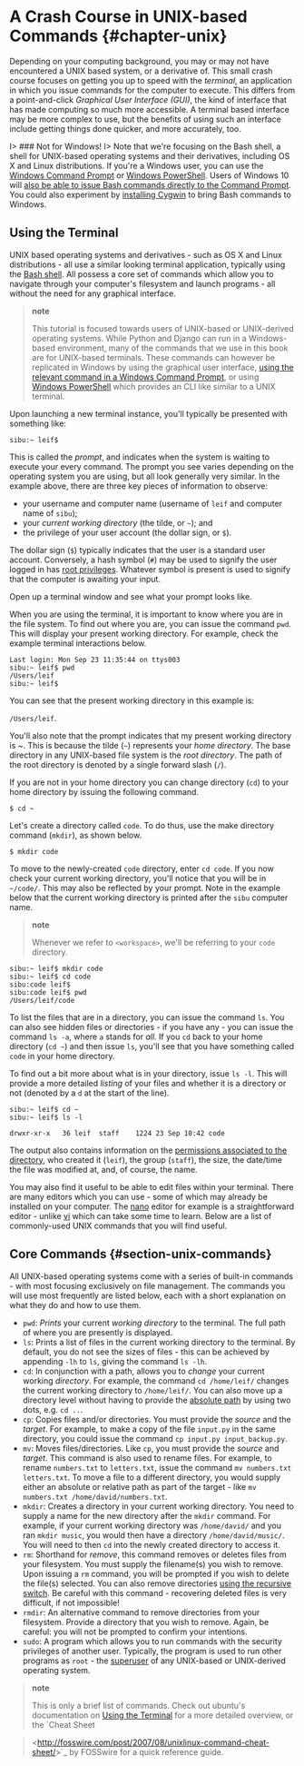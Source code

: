 # A Crash Course in UNIX-based Commands {#chapter-unix}

Depending on your computing background, you may or may not have encountered a UNIX based system, or a derivative of. This small crash course focuses on getting you up to speed with the *terminal*, an application in which you issue commands for the computer to execute. This differs from a point-and-click *Graphical User Interface (GUI)*, the kind of interface that has made computing so much more accessible. A terminal based interface may be more complex to use, but the benefits of using such an interface include getting things done quicker, and more accurately, too.

I> ### Not for Windows!
I> Note that we're focusing on the Bash shell, a shell for UNIX-based operating systems and their derivatives, including OS X and Linux distributions. If you're a Windows user, you can use the [Windows Command Prompt](http://www.ai.uga.edu/mc/winforunix.html) or [Windows PowerShell](https://msdn.microsoft.com/en-us/powershell/mt173057.aspx). Users of Windows 10 will [also be able to issue Bash commands directly to the Command Prompt](http://www.pcworld.com/article/3050473/windows/heres-how-windows-10s-ubuntu-based-bash-shell-will-actually-work.html). You could also experiment by [installing Cygwin](https://www.cygwin.com/) to bring Bash commands to Windows.

## Using the Terminal

UNIX based operating systems and derivatives - such as OS X and Linux distributions - all use a similar looking terminal application, typically using the [Bash shell](https://en.wikipedia.org/wiki/Bash_(Unix_shell)). All possess a core set of commands which allow you to navigate through your computer's filesystem and launch programs - all without the need for any graphical interface.

> **note**
>
> This tutorial is focused towards users of UNIX-based or UNIX-derived
> operating systems. While Python and Django can run in a Windows-based
> environment, many of the commands that we use in this book are for
> UNIX-based terminals. These commands can however be replicated in
> Windows by using the graphical user interface, [using the relevant
> command in a Windows Command
> Prompt](http://www.ai.uga.edu/mc/winforunix.html), or using [Windows
> PowerShell](http://technet.microsoft.com/en-us/library/bb978526.aspx)
> which provides an CLI like similar to a UNIX terminal.



Upon launching a new terminal instance, you'll typically be presented with something like:

```
sibu:~ leif$

```

This is called the *prompt*, and indicates when the system is waiting to
execute your every command. The prompt you see varies depending on the
operating system you are using, but all look generally very similar. In
the example above, there are three key pieces of information to observe:

-   your username and computer name (username of `leif` and computer
    name of `sibu`);
-   your *current working directory* (the tilde, or `~`); and
-   the privilege of your user account (the dollar sign, or `$`).

The dollar sign (`$`) typically indicates that the user is a standard
user account. Conversely, a hash symbol (`#`) may be used to signify the
user logged in has [root
privileges](http://en.wikipedia.org/wiki/Superuser). Whatever symbol is
present is used to signify that the computer is awaiting your input.

Open up a terminal window and see what your prompt looks like.

When you are using the terminal, it is important to know where you are
in the file system. To find out where you are, you can issue the command
`pwd`. This will display your present working directory. For example,
check the example terminal interactions below.


```
Last login: Mon Sep 23 11:35:44 on ttys003
sibu:~ leif$ pwd
/Users/leif
sibu:~ leif$
```

You can see that the present working directory in this example is:

`/Users/leif`.

You'll also note that the prompt indicates that my present working
directory is \~. This is because the tilde (`~`) represents your *home
directory*. The base directory in any UNIX-based file system is the
*root directory*. The path of the root directory is denoted by a single
forward slash (`/`).

If you are not in your home directory you can change directory (`cd`) to
your home directory by issuing the following command.


```
$ cd ~
```


Let's create a directory called `code`. To do thus, use the make
directory command (`mkdir`), as shown below.


```
$ mkdir code
```

To move to the newly-created `code` directory, enter `cd code`. If you
now check your current working directory, you'll notice that you will be
in `~/code/`. This may also be reflected by your prompt. Note in the
example below that the current working directory is printed after the `sibu` computer name.

> **note**
>
> Whenever we refer to `<workspace>`, we'll be referring to your `code` directory.


```
sibu:~ leif$ mkdir code
sibu:~ leif$ cd code
sibu:code leif$
sibu:code leif$ pwd
/Users/leif/code
```

To list the files that are in a directory, you can issue the command
`ls`. You can also see hidden files or directories - if you have any -
you can issue the command `ls -a`, where `a` stands for *all.* If you
`cd` back to your home directory (`cd ~`) and then issue `ls`, you'll
see that you have something called `code` in your home directory.

To find out a bit more about what is in your directory, issue `ls -l`.
This will provide a more detailed *listing* of your files and whether it
is a directory or not (denoted by a `d` at the start of the line).


```
sibu:~ leif$ cd ~
sibu:~ leif$ ls -l

drwxr-xr-x   36 leif  staff    1224 23 Sep 10:42 code
```

The output also contains information on the [permissions associated to
the
directory](http://www.elated.com/articles/understanding-permissions/),
who created it (`leif`), the group (`staff`), the size, the date/time
the file was modified at, and, of course, the name.

You may also find it useful to be able to edit files within your
terminal. There are many editors which you can use - some of which may
already be installed on your computer. The
[nano](http://www.nano-editor.org/) editor for example is a
straightforward editor - unlike [vi](http://en.wikipedia.org/wiki/Vi)
which can take some time to learn. Below are a list of commonly-used
UNIX commands that you will find useful.

## Core Commands {#section-unix-commands}

All UNIX-based operating systems come with a series of built-in
commands - with most focusing exclusively on file management. The
commands you will use most frequently are listed below, each with a
short explanation on what they do and how to use them.

-   `pwd`: *Prints* your current *working directory* to the terminal.
    The full path of where you are presently is displayed.
-   `ls`: Prints a list of files in the current working directory to the
    terminal. By default, you do not see the sizes of files - this can
    be achieved by appending `-lh` to `ls`, giving the command `ls -lh`.
-   `cd`: In conjunction with a path, allows you to *change* your
    current working *directory*. For example, the command
    `cd /home/leif/` changes the current working directory to
    `/home/leif/`. You can also move up a directory level without having
    to provide the [absolute
    path](http://www.uvsc.edu/disted/decourses/dgm/2120/IN/steinja/lessons/06/06_04.html)
    by using two dots, e.g. `cd ..`.
-   `cp`: Copies files and/or directories. You must provide the *source*
    and the *target*. For example, to make a copy of the file `input.py`
    in the same directory, you could issue the command
    `cp input.py input_backup.py`.
-   `mv`: Moves files/directories. Like `cp`, you must provide the
    *source* and *target*. This command is also used to rename files.
    For example, to rename `numbers.txt` to `letters.txt`, issue the
    command `mv numbers.txt letters.txt`. To move a file to a different
    directory, you would supply either an absolute or relative path as
    part of the target - like `mv numbers.txt /home/david/numbers.txt`.
-   `mkdir`: Creates a directory in your current working directory. You
    need to supply a name for the new directory after the `mkdir`
    command. For example, if your current working directory was
    `/home/david/` and you ran `mkdir music`, you would then have a
    directory `/home/david/music/`. You will need to then `cd` into the
    newly created directory to access it.
-   `rm`: Shorthand for *remove*, this command removes or deletes files
    from your filesystem. You must supply the filename(s) you wish to
    remove. Upon issuing a `rm` command, you will be prompted if you
    wish to delete the file(s) selected. You can also remove directories
    [using the recursive
    switch](http://www.computerhope.com/issues/ch000798.htm). Be careful
    with this command - recovering deleted files is very difficult, if
    not impossible!
-   `rmdir`: An alternative command to remove directories from your
    filesystem. Provide a directory that you wish to remove. Again, be
    careful: you will not be prompted to confirm your intentions.
-   `sudo`: A program which allows you to run commands with the security
    privileges of another user. Typically, the program is used to run
    other programs as `root` - the
    [superuser](http://en.wikipedia.org/wiki/Superuser) of any
    UNIX-based or UNIX-derived operating system.

> **note**
>
> This is only a brief list of commands. Check out ubuntu's
> documentation on [Using the
> Terminal](https://help.ubuntu.com/community/UsingTheTerminal) for a
> more detailed overview, or the \`Cheat Sheet

> \<<http://fosswire.com/post/2007/08/unixlinux-command-cheat-sheet/>\>\`\_
> by FOSSwire for a quick reference guide.
